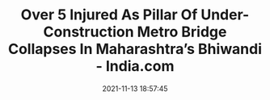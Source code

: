 ---
"title": "Over 5 Injured As Pillar Of Under-Construction Metro Bridge Collapses In Maharashtra’s Bhiwandi - India.com"
"date": "2021-11-13 18:57:45"
"feed_name": "GOOGLENEWSCONSTRUCTION"
"feed_website": "https://news.google.com/search?q=construction%2Bincident&hl=en-US&gl=US&ceid=US:en"
"feed_rss": "https://news.google.com/rss/search?q=construction%2Bincident&hl=en-US&gl=US&ceid=US:en"
"link": "https://www.india.com/madhya-pradesh/breaking-5-injured-as-pillar-of-under-construction-metro-bridge-collapses-in-maharashtras-bhiwandi-5094368/"
"source": "{'href': 'https://www.india.com', 'title': 'India.com'}"
"file": "_posts/2021-1-1-dbdf84a82e144384d5edecb9b63ee9ae8830f3b4.md"
"accident": "1"
"drilling": "0"
"dead": "5"
"injured": "5"
"arrested": "0"
"place": "maharashtra"
"where": "road site"
"causes": "collapse"
"place_uri": "http://en.wikipedia.org/wiki/Maharashtra"
---